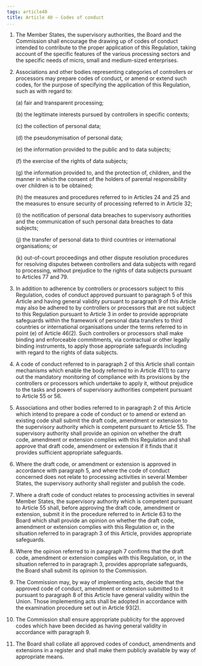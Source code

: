 ```yaml
---
tags: article40
title: Article 40 – Codes of conduct
...
```


1.  The Member States, the supervisory authorities, the Board and the Commission shall encourage the drawing up of codes of conduct intended to contribute to the proper application of this Regulation, taking account of the specific features of the various processing sectors and the specific needs of micro, small and medium-sized enterprises.

2.  Associations and other bodies representing categories of controllers or processors may prepare codes of conduct, or amend or extend such codes, for the purpose of specifying the application of this Regulation, such as with regard to:

    (a) fair and transparent processing;

    (b) the legitimate interests pursued by controllers in specific contexts;

    (c) the collection of personal data;

    (d) the pseudonymisation of personal data;

    (e) the information provided to the public and to data subjects;

    (f) the exercise of the rights of data subjects;

    (g) the information provided to, and the protection of, children, and the manner in which the consent of the holders of parental responsibility over children is to be obtained;

    (h) the measures and procedures referred to in Articles 24 and 25 and the measures to ensure security of processing referred to in Article 32;

    (i) the notification of personal data breaches to supervisory authorities and the communication of such personal data breaches to data subjects;

    (j) the transfer of personal data to third countries or international organisations; or

    (k) out-of-court proceedings and other dispute resolution procedures for resolving disputes between controllers and data subjects with regard to processing, without prejudice to the rights of data subjects pursuant to Articles 77 and 79.

3.  In addition to adherence by controllers or processors subject to this Regulation, codes of conduct approved pursuant to paragraph 5 of this Article and having general validity pursuant to paragraph 9 of this Article may also be adhered to by controllers or processors that are not subject to this Regulation pursuant to Article 3 in order to provide appropriate safeguards within the framework of personal data transfers to third countries or international organisations under the terms referred to in point (e) of Article 46(2). Such controllers or processors shall make binding and enforceable commitments, via contractual or other legally binding instruments, to apply those appropriate safeguards including with regard to the rights of data subjects.

4.  A code of conduct referred to in paragraph 2 of this Article shall contain mechanisms which enable the body referred to in Article 41(1) to carry out the mandatory monitoring of compliance with its provisions by the controllers or processors which undertake to apply it, without prejudice to the tasks and powers of supervisory authorities competent pursuant to Article 55 or 56.

5.  Associations and other bodies referred to in paragraph 2 of this Article which intend to prepare a code of conduct or to amend or extend an existing code shall submit the draft code, amendment or extension to the supervisory authority which is competent pursuant to Article 55. The supervisory authority shall provide an opinion on whether the draft code, amendment or extension complies with this Regulation and shall approve that draft code, amendment or extension if it finds that it provides sufficient appropriate safeguards.

6.  Where the draft code, or amendment or extension is approved in accordance with paragraph 5, and where the code of conduct concerned does not relate to processing activities in several Member States, the supervisory authority shall register and publish the code.

7.  Where a draft code of conduct relates to processing activities in several Member States, the supervisory authority which is competent pursuant to Article 55 shall, before approving the draft code, amendment or extension, submit it in the procedure referred to in Article 63 to the Board which shall provide an opinion on whether the draft code, amendment or extension complies with this Regulation or, in the situation referred to in paragraph 3 of this Article, provides appropriate safeguards.

8.  Where the opinion referred to in paragraph 7 confirms that the draft code, amendment or extension complies with this Regulation, or, in the situation referred to in paragraph 3, provides appropriate safeguards, the Board shall submit its opinion to the Commission.

9.  The Commission may, by way of implementing acts, decide that the approved code of conduct, amendment or extension submitted to it pursuant to paragraph 8 of this Article have general validity within the Union. Those implementing acts shall be adopted in accordance with the examination procedure set out in Article 93(2).

10.  The Commission shall ensure appropriate publicity for the approved codes which have been decided as having general validity in accordance with paragraph 9.

11.  The Board shall collate all approved codes of conduct, amendments and extensions in a register and shall make them publicly available by way of appropriate means.

